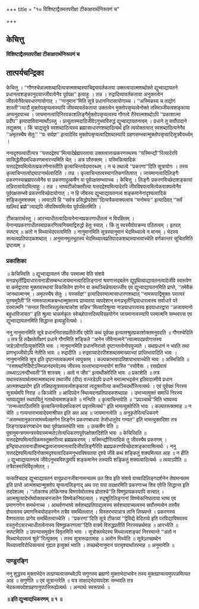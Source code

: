 +++
title = "१० विशिष्टाद्वैतमतपरीक्षा टीकाक्षरार्थनिरूपणं च"

+++


## केचित्तु

**विशिष्टाद्वैतमतपरीक्षा टीकाक्षरार्थनिरूपणं च**

## **तात्पर्यचन्द्रिका**

केचित्तु । ‘‘गौणश्चेन्नात्मशब्दादित्यत्रात्मशब्दस्याचिद्व्यावर्तकतया उक्तत्वादात्मशब्दोक्ते द्युभ्वाद्यायतने प्रधानत्वशङ्कानुदयाज्जीवत्वेनैव पूर्वपक्ष’’ इत्याहुः । तन्न । रुद्रादिव्यावर्तकताया अनुक्तत्वेन जीवत्वेनैवेत्यवधारणायोगात् । ‘‘नानुमान’’मिति सूत्रे प्रधाननिरासायोगाच्च । ‘‘अस्मिन्नस्य च तद्योगं शास्ती’’त्यादौ मुक्तोपसृप्यत्वस्यापि जीवव्यावर्तकताया उक्तत्वेन मुक्तोपसृप्यत्वेनोक्ते तस्मिञ्जीवत्वशङ्काया अप्यनुदयाच्च । जायमानत्वादिनिरवकाशलिङ्गैर्मुक्तोपसृप्यत्वस्य गौणत्वे तैरेवात्मशब्दोऽपि ‘‘प्रकाशात्मा प्रदीप’’ इत्यादाविवान्यार्थोऽस्तु । प्रत्युतास्मदादिजीवेऽनुभवविरुद्धं द्युभ्वाद्यायतनत्वम् । प्रधाने तु सर्वोपादाने तद्युक्तम् । किं चाद्यसूत्रे स्वशब्दादित्यस्य ब्रह्मासाधारणशब्दादित्यर्थ इति त्वयोक्तत्वात् स्वशब्दादित्यनेनैव ‘‘अमृतस्यैष सेतुः’’ ‘‘यः सर्वज्ञ’’ इत्यादेरिव मुक्तोपसृप्यत्वादिशब्दस्यापि ग्रहणसम्भवान्मुक्तोपसृप्यादिसूत्रवैयर्थ्यम् ।

नन्वदृश्यत्वादीत्यत्र ‘‘यत्तदद्रेश्य’’मित्यादेर्ब्रह्मपरताया उक्तत्वात्तत्प्रकरणस्थस्य ‘‘यस्मिन्द्यौ’’रित्यादेरपि सासिद्धेतीदमधिकरणमनारभ्यमिति चेत् । अत्र परैरुक्तम् । यस्मिन्नित्यादिकं यत्तदद्रेश्यमित्येतत्प्रकरणेनास्तीति कृत्वाचिन्तयेदमारब्धम् । न च तथात्वे ‘‘प्रकरणा’’दिति सूत्रायोगः । तस्य कृत्वाचिन्तात्वोद्घाटनार्थत्वादिति । तन्न । कृत्वाचिन्तात्वस्यागतिकगतित्वात् । जायमानत्वादिलिङ्गैः प्रकरणस्याब्रह्मपरत्वेनैव वा प्रकरणादुत्कर्षेण वा पूर्वपक्षसम्भवाच्च । केचित्तु । लिङ्गैः प्रकरणविच्छेदाशङ्कायां तन्निरासायेदमित्याहुः । तन्न । भाष्यटीकोक्तरीत्या यत्तदद्रेश्यमित्यादेरपि जीवविषयत्वमित्येकवाक्यत्वेनैव पूर्वपक्षसम्भवे प्रकरणविच्छेदायोगात् । न हि जीवस्य द्युभ्वाद्यायतनत्वं शङ्कमानेनादृश्यत्वादिकं शङ्कितुमशक्यम् । त्वयाऽपि हि ‘‘सर्वत्र प्रसिद्धोपदेशा’’दित्यत्रैकवाक्यत्वाय ‘‘मनोमयः’’ इत्यादिवत् ‘‘सर्वं खल्विदं ब्रह्मे’’त्याद्यपि जीवविषयमित्येव पूर्वपक्षितमिति ।

टीकाक्षरार्थस्तु । आरभ्याधीतत्वादित्यनेनान्यप्रकरणाधीतत्वं न विवक्षितम् । येनान्यप्रकरणाधीतस्याप्रकरणित्वनियमाद्विरुद्धो हेतुः स्यात् । किं तु स्वस्यैवोपक्रम्य पठितत्वम् । इतरत् स्पष्टम् ॥ अतो न मिथ्याभेदपरत्वमिति ॥ नानुमानमिति सूत्रस्यानुमानं भेदमिथ्यात्वे न मानम् । भेदस्य सत्यत्वप्रतिपादकशब्दात् । अनुमानमूलभूतस्य भेदमिथ्यात्वप्रतिपादकशब्दस्याभावाच्चेति वर्णकान्तरं सूचितमिति द्रष्टव्यम् ॥

### **प्रकाशिका**

॥ केचित्त्विति ॥ द्युभ्वाद्यायतनं जीवः परमात्मा वेति संशये मनःप्रभृतींद्रियाधारत्वनाडीसम्बन्धजायमानत्वादिलिङ्गानां श्रवणात्तद्बलेन द्युपृथिव्याद्यायतनत्वादेर्जीवे स्वरूपेण वा कर्मद्वारावा मुक्तावस्थायां विकसितेन ज्ञानेन वा कथञ्चिन्नेयत्वाज्जीव एव द्युभ्वाद्यायतनमिति प्राप्ते, ‘‘तमेवैकं जानथात्मानम् । अमृतस्यैष सेतुः । यस्सर्वज्ञ’’ इत्यादिपरमात्मासाधारणशब्दात् ‘‘नामरूपाद्विमुक्तः परात्परं पुरुषमुपैती’’ति नामरूपात्मकबन्धान्मुक्तस्य प्राप्यतया व्यपदेशान् मनःप्रभृतीन्द्रियाधारत्वस्य सर्वाधारे परे परमात्मनि ‘‘सन्तत सिराभिस्तुलंबत्याकोश सन्निभ’’मित्यादिश्रुत्या नाड्याधारत्वस्य हृदयाधारद्वारा ‘‘अजायमानो बहुधाविजायत’’ इति श्रुत्या चाकर्मकृतः स्वेच्छोपात्तदिव्यविग्रहयोगेन जायमानत्वस्यापि परमात्मनि सम्भवात्स एव द्युभ्वाद्यायतनमिति सिद्धान्त इत्याहुरित्यर्थः ।

ननु नानुमानमिति सूत्रे प्रधाननिरासप्रतीतेर्जीव एवेति कथं पूर्वपक्ष इत्यतश्श्रुतप्रकाशोक्तमनुवदति ॥ गौणश्चेदिति ॥ तत्र हि तदैक्षतेतीक्षणं प्रधाने गौणमिति शङ्किते ‘‘अनेन जीवेनात्मने’’त्यात्मपदप्रयोगात्तस्य जडेऽयोगादित्युक्तेरिति भावः । नानुमानमिति प्रधाननिरासो दृष्टान्तत्वेनोपयुज्यते । यथाप्रधानं न भवति तथा प्राणभृज्जीवोऽपि नेतीति भावः ॥ रुद्रादीति ॥ रुद्रवाय्वादेरपीशशब्दसमाख्याभ्यां प्राप्तिभावादिति भावः । नानुमानमिति सूत्र इति दृष्टान्तत्वकल्पनं त्वयुक्तम् । कल्पकाभावादतिशयाभावाच्चेति भावः ॥ अस्मिन्निति ॥ ‘‘रसशब्दनिर्दिष्टेऽस्मिन्नानंदमयेऽस्य जीवस्य तल्लाभादानन्दयोगं शास्ति ‘‘रसोवैसः । रसह्येवायं लब्ध्वाऽऽनन्दीभवती’’ति शास्त्रम् । अतो न जीव’’ इत्यर्थोक्तेरिति भावः ॥ प्रकाशेति ॥ तत्र यथास्वरूपार्थत्वमात्मशब्दस्य तथाजीव (दीप) वज्जडेऽपि प्रधाने ममात्माभद्रसेन इतिवदात्मीये प्रधान आत्मशब्दप्रयोग इति तन्निष्ठसूत्रव्यावर्त्यशङ्कायां त्वदुक्तरीत्या कथञ्चिदर्थोस्त्वित्यर्थः । एवं पूर्वपक्षं निरस्य सूत्रार्थमपि निराह ॥ किञ्चेति ॥ आदिपदेन स्थित्यदनप्रतिपादकशब्दग्रहः । उभाभ्यामुक्तं समाधिं निरस्य भाष्याद्युक्तं स्थापयितुं गतार्थत्वमाशङ्कते ॥ नन्विति ॥ कृत्वाचिन्तयेति ॥ ‘‘प्रपञ्चार्थ’’मिति भाष्यस्य ‘‘तन्मध्यापठितमिति कृत्वाचिन्तयेदमधिकरणं प्रवृत्तमित्यर्थ’’ इति भामत्युक्तेरिति भावः । कल्पतरूक्तमाह ॥ न चेति ॥ गत्यन्तराभावादेवमाश्रीयत इति अत आह ॥ जायमानत्वेति ॥ अनुकृतेरित्यधिकरणे ‘‘असम्भवानुकारसामर्थ्यलक्षणेन लिङ्गेन प्रकरणबाधया तेजोधातुरेव गम्यत’’ इति भामत्युक्तदिशा तत्र लिङ्गात्प्रकरणबाधेन यथा पूर्वपक्षस्तथेति भावः ॥ उत्कर्षेण वेति ॥ पूषानुमन्त्रणमन्त्रस्येवास्मन्मतेऽत्तेत्यधिकरणपूर्वपक्षोक्तदिशेति भावः ॥ केचित्त्विति ॥ यत्तदद्रेश्यमित्यादिकमस्तूक्तरीत्या ब्रह्मप्रकरणम् । यस्मिन्द्यौरित्यादिकं तु जीवस्यैव प्रकरणम् । इन्द्रियाधारत्वनाडीसम्बद्धत्वजायमानत्वादिजीवलिङ्गैरिति ब्रह्मप्रकरणविच्छेदाशङ्कायामित्यर्थः । ननु यत्तदद्रेश्यमित्यादिनोक्तमदृश्यत्वादिकमनुभवविषयतया दृश्ये जीवे कथं शङ्कितुं शक्यमित्यत आह ॥ न हीति ॥ द्युभ्वाद्यायतनत्वं जीवेऽनुभवविरुद्धमपि शङ्कमानेन तस्यापि शङ्कितुं शक्यत्वादित्यर्थः ॥ त्वयाऽपीति ॥ तत्रैवास्माभिर्विवृतमेतत् ।

यत्कश्चिदाह द्युभ्वाद्यायतनं वायुप्रधानजीवानामन्यतम उत शिव इति संशये वाय्वादिलिङ्गदर्शनेन तेषामन्यतम इति प्राप्ते आत्मशब्दान्मुक्तोप सृप्यत्वलिङ्गाद् अथ परा यया तदक्षरमिति प्रकरणाच्च शिव एवेति सिद्धान्त इति तदपेशलम् । ‘‘लोकाश्च लोकिनश्च विष्णावेवोताश्च प्रोताश्चे’’ति विष्णुप्रापकस्यापि सत्त्वात् । आत्मश्रुत्यादेर्भाष्योक्तवचनजातेन विष्ण्वेकनिष्ठत्वात् । रुद्रश्रुतिलिङ्गानां विष्ण्वेकनिष्ठताया भाष्य एव प्रमाणगणेन समर्थनाच्च । आथर्वणभाष्ये सर्वशब्दप्रतिपाद्यत्वस्य सर्वशब्दवाच्यत्वस्य सर्वोत्तमत्वेन तस्यैव ज्ञेयत्वस्य प्रमाणनिचयोदाहरणेन तत्रैव समर्थितत्वात् । विस्तरभयान्नात्र तानि लिख्यन्ते । प्रकरणस्य वैष्णवतायाः प्रागेव समर्थितत्वाच्चेति । ‘‘प्रकरणा’’दिति सूत्रे टीकायां ‘‘द्वेविद्ये वेदितव्ये इति परविद्याविषयस्य वस्तुनोऽत्रारभ्याधीतत्वेनास्य विष्णुप्रकरणत्वा’’दिति वाक्ये विरुद्धप्रतीतिं निरस्यन्नर्थमाह ॥ आरभ्येति ॥ स्पष्टमिति ॥ उपन्यासमुखेन विवृतमिति भावः । सूत्रोक्तभेदस्य मिथ्यात्वशङ्कां निरस्यान्ते ‘‘अतो न मिथ्याभेदपरत्वं श्रुते’’रित्युक्तम् । तस्य सूत्रारूढतामाह ॥ अतोन मिथ्येति ॥ सूत्रेऽतच्छब्देन मिथ्यात्वविरोधिसत्यत्वं गृह्यत इत्युक्तं भवति । तच्छब्देनानुमानं परामृश्यार्थांतरमाह ॥ अनुमानेति ॥

### **पाण्डुरङ्गि**

ननु शुद्धस्य मुक्ताभेदेन तत्प्राप्यत्वासम्भवेऽपि सगुणस्य ब्रह्मणो मुक्ताभेदाभावेन तस्य मुक्तप्राप्यत्वमुपपन्नमित्यत आह ॥ सगुणेति ॥ एवं सूत्रान्तरेति ॥ यत्र साक्षाद्भेदव्यपदेशः सम्भवति तत्र भेदकव्यपदेशग्रहणानुपपत्तिरूह्येत्यर्थः । अन्यार्थः स्वरूपार्थः ॥

**॥ इति द्युभ्वाद्यधिकरणम् ॥ १ ॥**

